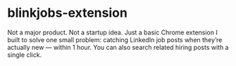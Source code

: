 # blinkjobs-extension
Not a major product. Not a startup idea.  Just a basic Chrome extension I built to solve one small problem: catching LinkedIn job posts when they’re actually new — within 1 hour.  You can also search related hiring posts with a single click.
